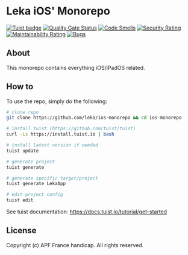 # Leka iOS' Monorepo

[![Tuist badge](https://img.shields.io/badge/Powered%20by-Tuist-blue)](https://tuist.io) [![Quality Gate Status](https://sonarcloud.io/api/project_badges/measure?project=leka_ios-monorepo&metric=alert_status&token=ae37dc9610e171e3c40c43642f1697e2e5f05db4)](https://sonarcloud.io/summary/new_code?id=leka_ios-monorepo) [![Code Smells](https://sonarcloud.io/api/project_badges/measure?project=leka_ios-monorepo&metric=code_smells&token=ae37dc9610e171e3c40c43642f1697e2e5f05db4)](https://sonarcloud.io/summary/new_code?id=leka_ios-monorepo) [![Security Rating](https://sonarcloud.io/api/project_badges/measure?project=leka_ios-monorepo&metric=security_rating&token=ae37dc9610e171e3c40c43642f1697e2e5f05db4)](https://sonarcloud.io/summary/new_code?id=leka_ios-monorepo) [![Maintainability Rating](https://sonarcloud.io/api/project_badges/measure?project=leka_ios-monorepo&metric=sqale_rating&token=ae37dc9610e171e3c40c43642f1697e2e5f05db4)](https://sonarcloud.io/summary/new_code?id=leka_ios-monorepo) [![Bugs](https://sonarcloud.io/api/project_badges/measure?project=leka_ios-monorepo&metric=bugs&token=ae37dc9610e171e3c40c43642f1697e2e5f05db4)](https://sonarcloud.io/summary/new_code?id=leka_ios-monorepo)

## About

This monorepo contains everything iOS/iPadOS related.

## How to

To use the repo, simply do the following:

```bash
# clone repo
git clone https://github.com/leka/ios-monorepo && cd ios-monorepo

# install tuist (https://github.com/tuist/tuist)
curl -Ls https://install.tuist.io | bash

# install latest version if needed
tuist update

# generate project
tuist generate

# generate specific target/project
tuist generate LekaApp

# edit project config
tuist edit
```

See tuist documentation: <https://docs.tuist.io/tutorial/get-started>

## License

Copyright (c) APF France handicap. All rights reserved.
